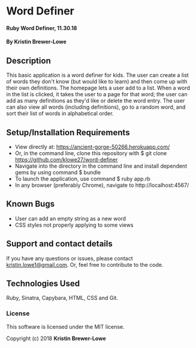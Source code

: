 # Word Definer

#### Ruby Word Definer, 11.30.18

#### By Kristin Brewer-Lowe

## Description

This basic application is a word definer for kids. The user can create a list of words they don't know (but would like to learn) and then come up with their own definitions. The homepage lets a user add to a list. When a word in the list is clicked, it takes the user to a page for that word; the user can add as many definitions as they'd like or delete the word entry. The user can also view all words (including definitions), go to a random word, and sort their list of words in alphabetical order.

## Setup/Installation Requirements

* View directly at: https://ancient-gorge-50266.herokuapp.com/
* Or, in the command line, clone this repository with $ git clone https://github.com/klowe27/word-definer
* Navigate into the directory in the command line and install dependent gems by using command $ bundle
* To launch the application, use command $ ruby app.rb
* In any browser (preferably Chrome), navigate to http://localhost:4567/

## Known Bugs

* User can add an empty string as a new word
* CSS styles not properly applying to some views

## Support and contact details

If you have any questions or issues, please contact kristin.lowe1@gmail.com. Or, feel free to contribute to the code.

## Technologies Used

Ruby, Sinatra, Capybara, HTML, CSS and Git.

### License

This software is licensed under the MIT license.

Copyright (c) 2018 **Kristin Brewer-Lowe**
